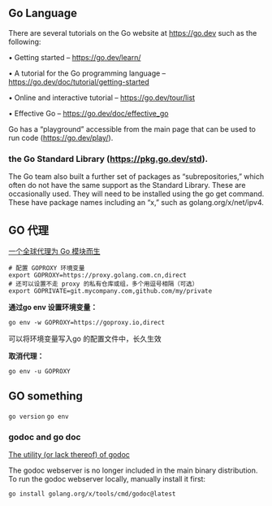 ## Go Language

There are several tutorials on the Go website at https://go.dev such as the following:

• Getting started – https://go.dev/learn/

• A tutorial for the Go programming language – https://go.dev/doc/tutorial/getting-started

• Online and interactive tutorial – https://go.dev/tour/list

• Effective Go – https://go.dev/doc/effective_go

Go has a “playground” accessible from the main page that can be used to run code (https://go.dev/play/).


### the Go Standard Library (https://pkg.go.dev/std).

The Go team also built a further set of packages as “subrepositories,” which often do not have the same support as the Standard Library. These are occasionally used. They will need to be installed using the go get command. These have package names including an “x,” such as golang.org/x/net/ipv4.
 


## GO 代理

[一个全球代理为 Go 模块而生](https://goproxy.io/zh/)
```
# 配置 GOPROXY 环境变量
export GOPROXY=https://proxy.golang.com.cn,direct
# 还可以设置不走 proxy 的私有仓库或组，多个用逗号相隔（可选）
export GOPRIVATE=git.mycompany.com,github.com/my/private
```

**通过go env 设置环境变量：**

`go env -w GOPROXY=https://goproxy.io,direct`

可以将环境变量写入go 的配置文件中，长久生效

**取消代理：**

`go env -u GOPROXY`  

## GO something

`go version`  `go env`

### godoc and go doc

[The utility (or lack thereof) of godoc](https://forum.golangbridge.org/t/the-utility-or-lack-thereof-of-godoc/27906)

The godoc webserver is no longer included in the main binary distribution. To run the godoc webserver locally, manually install it first:
 
`go install golang.org/x/tools/cmd/godoc@latest`

